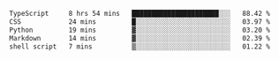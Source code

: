 <!--START_SECTION:waka-->

```txt
TypeScript     8 hrs 54 mins   ██████████████████████░░░   88.42 %
CSS            24 mins         █░░░░░░░░░░░░░░░░░░░░░░░░   03.97 %
Python         19 mins         ▓░░░░░░░░░░░░░░░░░░░░░░░░   03.20 %
Markdown       14 mins         ▓░░░░░░░░░░░░░░░░░░░░░░░░   02.39 %
shell script   7 mins          ▒░░░░░░░░░░░░░░░░░░░░░░░░   01.22 %
```

<!--END_SECTION:waka-->
